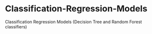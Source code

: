 # Classification-Regression-Models
Classification Regression Models (Decision Tree and Random Forest classifiers)
